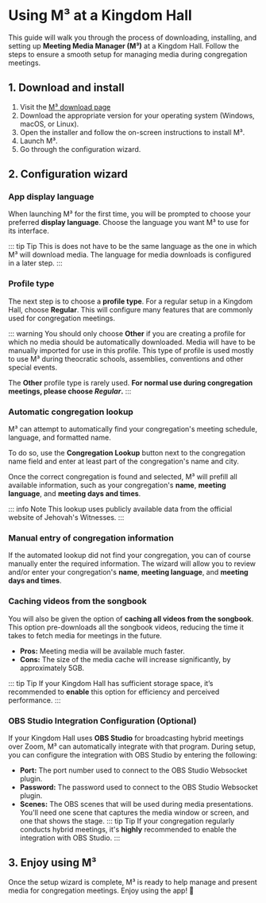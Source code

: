 # Using M³ at a Kingdom Hall

This guide will walk you through the process of downloading, installing, and setting up **Meeting Media Manager (M³)** at a Kingdom Hall. Follow the steps to ensure a smooth setup for managing media during congregation meetings.

## 1. Download and install

1. Visit the [M³ download page](https://github.com/sircharlo/mmm-refactor/releases/latest)
2. Download the appropriate version for your operating system (Windows, macOS, or Linux).
3. Open the installer and follow the on-screen instructions to install M³.
4. Launch M³.
5. Go through the configuration wizard.

## 2. Configuration wizard

### App display language

When launching M³ for the first time, you will be prompted to choose your preferred **display language**. Choose the language you want M³ to use for its interface.

::: tip Tip
This is does not have to be the same language as the one in which M³ will download media. The language for media downloads is configured in a later step.
:::

### Profile type

The next step is to choose a **profile type**. For a regular setup in a Kingdom Hall, choose **Regular**. This will configure many features that are commonly used for congregation meetings.

::: warning
You should only choose **Other** if you are creating a profile for which no media should be automatically downloaded. Media will have to be manually imported for use in this profile. This type of profile is used mostly to use M³ during theocratic schools, assemblies, conventions and other special events.

The **Other** profile type is rarely used. **For normal use during congregation meetings, please choose _Regular_.**
:::

### Automatic congregation lookup

M³ can attempt to automatically find your congregation's meeting schedule, language, and formatted name.

To do so, use the **Congregation Lookup** button next to the congregation name field and enter at least part of the congregation's name and city.

Once the correct congregation is found and selected, M³ will prefill all available information, such as your congregation's **name**, **meeting language**, and **meeting days and times**.

::: info Note
This lookup uses publicly available data from the official website of Jehovah's Witnesses.
:::

### Manual entry of congregation information

If the automated lookup did not find your congregation, you can of course manually enter the required information. The wizard will allow you to review and/or enter your congregation's **name**, **meeting language**, and **meeting days and times**.

### Caching videos from the songbook

You will also be given the option of **caching all videos from the songbook**. This option pre-downloads all the songbook videos, reducing the time it takes to fetch media for meetings in the future.

- **Pros:** Meeting media will be available much faster.
- **Cons:** The size of the media cache will increase significantly, by approximately 5GB.

::: tip Tip
If your Kingdom Hall has sufficient storage space, it’s recommended to **enable** this option for efficiency and perceived performance.
:::

### OBS Studio Integration Configuration (Optional)

If your Kingdom Hall uses **OBS Studio** for broadcasting hybrid meetings over Zoom, M³ can automatically integrate with that program. During setup, you can configure the integration with OBS Studio by entering the following:

- **Port:** The port number used to connect to the OBS Studio Websocket plugin.
- **Password:** The password used to connect to the OBS Studio Websocket plugin.
- **Scenes:** The OBS scenes that will be used during media presentations. You'll need one scene that captures the media window or screen, and one that shows the stage.
::: tip Tip
If your congregation regularly conducts hybrid meetings, it's **highly** recommended to enable the integration with OBS Studio.
:::

## 3. Enjoy using M³

Once the setup wizard is complete, M³ is ready to help manage and present media for congregation meetings. Enjoy using the app! :tada:
